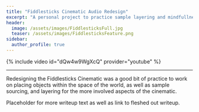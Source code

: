 ```yaml
---
title: "Fiddlesticks Cinematic Audio Redesign"
excerpt: "A personal project to practice sample layering and mindfullness of space in the world."
header: 
  image: /assets/images/FiddlesticksFull.jpg
  teaser: /assets/images/FiddlesticksFeature.png
sidebar: 
  author_profile: true
---
```


{% include video id="dQw4w9WgXcQ" provider="youtube" %}

---

Redesigning the Fiddlesticks Cinematic was a good bit of practice to work on placing objects within the space of the world, as well as sample sourcing, and layering for the more involved aspects of the cinematic. 

Placeholder for more writeup text as well as link to fleshed out writeup.
